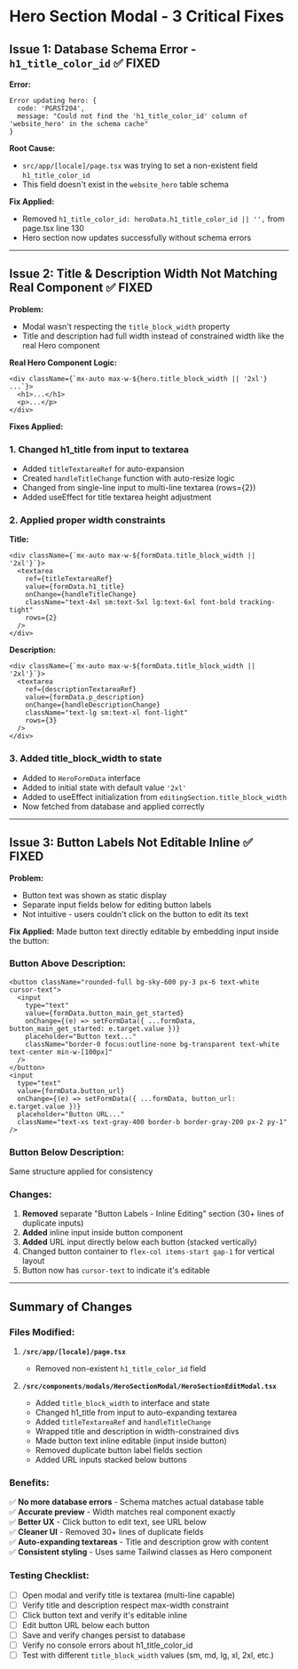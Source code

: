 # Hero Section Modal - 3 Critical Fixes

## Issue 1: Database Schema Error - `h1_title_color_id` ✅ FIXED

**Error:**
```
Error updating hero: {
  code: 'PGRST204',
  message: "Could not find the 'h1_title_color_id' column of 'website_hero' in the schema cache"
}
```

**Root Cause:**
- `src/app/[locale]/page.tsx` was trying to set a non-existent field `h1_title_color_id`
- This field doesn't exist in the `website_hero` table schema

**Fix Applied:**
- Removed `h1_title_color_id: heroData.h1_title_color_id || '',` from page.tsx line 130
- Hero section now updates successfully without schema errors

---

## Issue 2: Title & Description Width Not Matching Real Component ✅ FIXED

**Problem:**
- Modal wasn't respecting the `title_block_width` property
- Title and description had full width instead of constrained width like the real Hero component

**Real Hero Component Logic:**
```tsx
<div className={`mx-auto max-w-${hero.title_block_width || '2xl'} ...`}>
  <h1>...</h1>
  <p>...</p>
</div>
```

**Fixes Applied:**

### 1. Changed h1_title from input to textarea
- Added `titleTextareaRef` for auto-expansion
- Created `handleTitleChange` function with auto-resize logic
- Changed from single-line input to multi-line textarea (rows={2})
- Added useEffect for title textarea height adjustment

### 2. Applied proper width constraints
**Title:**
```tsx
<div className={`mx-auto max-w-${formData.title_block_width || '2xl'}`}>
  <textarea
    ref={titleTextareaRef}
    value={formData.h1_title}
    onChange={handleTitleChange}
    className="text-4xl sm:text-5xl lg:text-6xl font-bold tracking-tight"
    rows={2}
  />
</div>
```

**Description:**
```tsx
<div className={`mx-auto max-w-${formData.title_block_width || '2xl'}`}>
  <textarea
    ref={descriptionTextareaRef}
    value={formData.p_description}
    onChange={handleDescriptionChange}
    className="text-lg sm:text-xl font-light"
    rows={3}
  />
</div>
```

### 3. Added title_block_width to state
- Added to `HeroFormData` interface
- Added to initial state with default value `'2xl'`
- Added to useEffect initialization from `editingSection.title_block_width`
- Now fetched from database and applied correctly

---

## Issue 3: Button Labels Not Editable Inline ✅ FIXED

**Problem:**
- Button text was shown as static display
- Separate input fields below for editing button labels
- Not intuitive - users couldn't click on the button to edit its text

**Fix Applied:**
Made button text directly editable by embedding input inside the button:

### Button Above Description:
```tsx
<button className="rounded-full bg-sky-600 py-3 px-6 text-white cursor-text">
  <input
    type="text"
    value={formData.button_main_get_started}
    onChange={(e) => setFormData({ ...formData, button_main_get_started: e.target.value })}
    placeholder="Button text..."
    className="border-0 focus:outline-none bg-transparent text-white text-center min-w-[100px]"
  />
</button>
<input
  type="text"
  value={formData.button_url}
  onChange={(e) => setFormData({ ...formData, button_url: e.target.value })}
  placeholder="Button URL..."
  className="text-xs text-gray-400 border-b border-gray-200 px-2 py-1"
/>
```

### Button Below Description:
Same structure applied for consistency

### Changes:
1. **Removed** separate "Button Labels - Inline Editing" section (30+ lines of duplicate inputs)
2. **Added** inline input inside button component
3. **Added** URL input directly below each button (stacked vertically)
4. Changed button container to `flex-col items-start gap-1` for vertical layout
5. Button now has `cursor-text` to indicate it's editable

---

## Summary of Changes

### Files Modified:

1. **`/src/app/[locale]/page.tsx`**
   - Removed non-existent `h1_title_color_id` field

2. **`/src/components/modals/HeroSectionModal/HeroSectionEditModal.tsx`**
   - Added `title_block_width` to interface and state
   - Changed h1_title from input to auto-expanding textarea
   - Added `titleTextareaRef` and `handleTitleChange`
   - Wrapped title and description in width-constrained divs
   - Made button text inline editable (input inside button)
   - Removed duplicate button label fields section
   - Added URL inputs stacked below buttons

### Benefits:

✅ **No more database errors** - Schema matches actual database table  
✅ **Accurate preview** - Width matches real component exactly  
✅ **Better UX** - Click button to edit text, see URL below  
✅ **Cleaner UI** - Removed 30+ lines of duplicate fields  
✅ **Auto-expanding textareas** - Title and description grow with content  
✅ **Consistent styling** - Uses same Tailwind classes as Hero component

### Testing Checklist:

- [ ] Open modal and verify title is textarea (multi-line capable)
- [ ] Verify title and description respect max-width constraint
- [ ] Click button text and verify it's editable inline
- [ ] Edit button URL below each button
- [ ] Save and verify changes persist to database
- [ ] Verify no console errors about h1_title_color_id
- [ ] Test with different `title_block_width` values (sm, md, lg, xl, 2xl, etc.)

